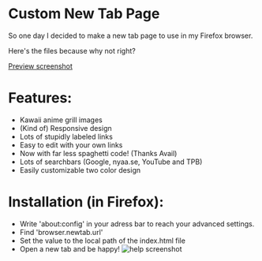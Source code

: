 Custom New Tab Page
===================
So one day I decided to make a new tab page to use in my Firefox browser.

Here's the files because why not right?

[Preview screenshot](http://a.pomf.se/nymuyl.png)

# Features:
* Kawaii anime grill images
* (Kind of) Responsive design
* Lots of stupidly labeled links
* Easy to edit with your own links
* Now with far less spaghetti code! (Thanks Avail)
* Lots of searchbars (Google, nyaa.se, YouTube and TPB)
* Easily customizable two color design

# Installation (in Firefox):
* Write 'about:config' in your adress bar to reach your advanced settings.
* Find 'browser.newtab.url'
* Set the value to the local path of the index.html file
* Open a new tab and be happy!
![help screenshot](http://a.pomf.se/zgiakz.png)
